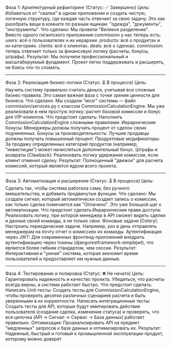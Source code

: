 Фаза 1: Архитектурный рефакторинг (Статус: ✅ Завершено)
Цель: Избавиться от "свалки" в одном приложении и создать чистую, логичную структуру, где каждая часть отвечает за свою задачу. Это как разобрать вещи в комнате по разным ящикам: "одежда", "документы", "инструменты".
Что сделано: Мы провели "Великое разделение". Вместо одного гигантского приложения commission у нас теперь есть:
users: всё о пользователях и их иерархии.
products: всё о продуктах и их категориях.
clients: всё о клиентах.
deals: всё о сделках.
commission: теперь отвечает только за финансовую логику (расчеты, бонусы, штрафы).
Результат: Мы получили профессиональный и масштабируемый фундамент. Проект легко поддерживать и расширять, не боясь что-то сломать.
<hr></hr>
Фаза 2: Реализация бизнес-логики (Статус: ⏳ В процессе)
Цель: Научить систему правильно считать деньги, учитывая все сложные бизнес-правила. Это самая важная фаза с точки зрения ценности для бизнеса.
Что сделано: Мы создали "мозг" системы — файл commission/services.py с классом CommissionCalculationEngine. Мы уже реализовали в нем простую логику: расчет базовой комиссии и бонус для VIP-клиентов.
Что предстоит сделать: Наполнить CommissionCalculationEngine сложными правилами:
Иерархические бонусы: Менеджеры должны получать процент от сделок своих подчиненных.
Бонусы за производительность: Лучшие продавцы должны получать повышенный процент.
Продуктовые модификаторы: За продажу определенных категорий продуктов (например, "инвестиции") может начисляться дополнительный бонус.
Штрафы и возвраты (Clawback): Реализовать логику удержания комиссии, если клиент отменил сделку.
Результат: Полноценный "движок" для расчета комиссий, который является ядром всего проекта.
<hr></hr>
Фаза 3: Автоматизация и расширение (Статус: ⏳ В процессе)
Цель: Сделать так, чтобы система работала сама, без ручного вмешательства, и добавить продвинутые функции.
Что сделано: Мы создали сигнал, который автоматически создает запись о комиссии, как только сделка помечается как "Оплачено". Это уже большой шаг к автоматизации.
Что предстоит сделать:Иерархические права доступа: Реализовать логику, при которой менеджер в API сможет видеть сделки и данные своей команды, а не только свои.
Фоновые задачи (Celery): Настроить периодические задачи. Например, раз в день отправлять менеджерам на почту отчет о комиссиях их команды.
Аутентификация через JWT: Для современных фронтенд-приложений внедрить аутентификацию через токены (djangorestframework-simplejwt), что является более гибким стандартом, чем сессии.
Результат: Интерактивная и "умная" система, которая экономит время пользователей и предоставляет им нужные данные.
<hr></hr>
Фаза 4: Тестирование и полировка (Статус: ❌ Не начато)
Цель: Гарантировать надежность и качество проекта. Убедиться, что расчеты всегда верны, а система работает быстро.
Что предстоит сделать:
Написать Unit-тесты: Создать тесты для CommissionCalculationEngine, чтобы проверить десятки различных сценариев расчета и быть уверенными в их корректности.
Написать интеграционные тесты: Создать тесты для API, которые будут имитировать действия пользователя (создание сделки, изменение статуса) и проверять, что вся цепочка (API -> Сигнал -> Сервис -> База данных) работает правильно.
Оптимизация: Проанализировать API на предмет "медленных" запросов к базе данных и оптимизировать их.
Результат: Надежный, быстрый и готовый к промышленной эксплуатации продукт, которому можно доверят